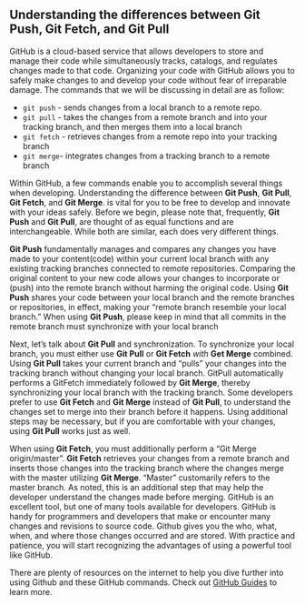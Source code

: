 ## Understanding the differences between Git Push, Git Fetch, and Git Pull

GitHub is a cloud-based service that allows developers to store and manage their code while simultaneously tracks, catalogs, and regulates changes made to that code. Organizing your code with GitHub allows you to safely make changes to and develop your code without fear of
irreparable damage. The commands that we will be discussing in detail are as follow:

- `git push` - sends changes from a local branch to a remote repo. 
- `git pull` - takes the changes from a remote branch and into your tracking branch, and then merges them into a local branch
- `git fetch` - retrieves changes from a remote repo into your tracking branch
- `git merge`- integrates changes from a tracking branch to a remote branch


Within GitHub, a few commands enable you to accomplish several things when developing. Understanding the difference between **Git Push**, **Git Pull**, **Git Fetch**, and **Git Merge**. is vital for you to be free to develop and innovate with your ideas safely. Before we begin, please note that, frequently, **Git Push** and **Git Pull**, are thought of as equal functions and are interchangeable. While both are similar, each does very different things.  

**Git Push** fundamentally manages and compares any changes you have made to your content(code) within your current local branch with any existing tracking branches connected to remote repositories. Comparing the original content to your new code allows your changes to incorporate or (push) into the remote branch without harming the original code. Using **Git Push** shares your code between your local branch and the remote branches or repositories, in effect, making your “remote branch resemble your local branch.” When using **Git Push**, please keep in mind that all commits in the remote branch must synchronize with your local branch

Next, let’s talk about **Git Pull** and synchronization. To synchronize your local branch, you must either use **Git Pull** or **Git Fetch** *with* **Get Merge** combined. Using **Git Pull** takes your current branch and “pulls” your changes into the tracking branch without changing your local branch. GitPull automatically performs a GitFetch immediately followed by **Git Merge**, thereby synchronizing your local branch with the tracking branch. Some developers prefer to use **Git Fetch** and **Git Merge** instead of **Git Pull**, to understand the changes set to merge into their branch before it happens. Using additional steps may be necessary, but if you are comfortable with your changes, using **Git Pull** works just as well.  

When using **Git Fetch**, you must additionally perform a “Git Merge origin/master”. **Git Fetch** retrieves your changes from a remote branch and inserts those changes into the tracking branch where the changes merge with the master utilizing **Git Merge**. “Master” customarily refers to the master branch. As noted, this is an additional step that may help the developer understand the changes made before merging. GitHub is an excellent tool, but one of many tools available for developers. GitHub is handy for programmers and developers that make or encounter many changes and revisions to source code. Github gives you the who, what, when, and where those changes occurred and are stored. With practice and patience, you will start recognizing the advantages of using a powerful tool like GitHub.

There are plenty of resources on the internet to help you dive further into using Github and these GitHub commands. Check out [GitHub Guides](https://guides.github.com/activities/hello-world/) to learn more.

